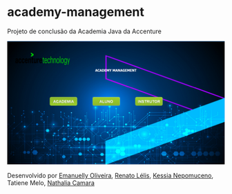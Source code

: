 # academy-management
Projeto de conclusão da Academia Java da Accenture

![Página principal](/screenshots/pagina-principal.png)

Desenvolvido por [Emanuelly Oliveira](https://github.com/Emanuellysac), [Renato Lélis](https://github.com/rjLelis), [Kessia Nepomuceno](https://github.com/kenepomuceno), Tatiene Melo, [Nathalia Camara](https://github.com/nathaliacamara)
